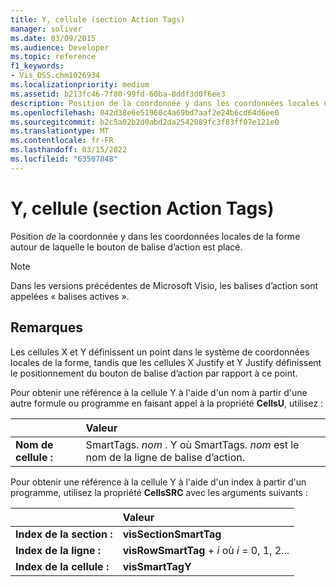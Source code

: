 ```yaml
---
title: Y, cellule (section Action Tags)
manager: soliver
ms.date: 03/09/2015
ms.audience: Developer
ms.topic: reference
f1_keywords:
- Vis_DSS.chm1026934
ms.localizationpriority: medium
ms.assetid: b213fc46-7f80-99fd-60ba-8ddf3d0f6ee3
description: Position de la coordonnée y dans les coordonnées locales de la forme autour de laquelle le bouton de balise d’action est placé.
ms.openlocfilehash: 042d38e6e51960c4a69bd7aaf2e24b6cd64d6ee0
ms.sourcegitcommit: b2c5a02b2d0abd2da2542089fc3f83ff07e121e0
ms.translationtype: MT
ms.contentlocale: fr-FR
ms.lasthandoff: 03/15/2022
ms.locfileid: "63507848"
---
```

# <a name="y-cell-action-tags-section"></a>Y, cellule (section Action Tags)

Position *de* la coordonnée y dans les coordonnées locales de la forme autour de laquelle le bouton de balise d’action est placé.
  
> [!NOTE]
> Dans les versions précédentes de Microsoft Visio, les balises d’action sont appelées « balises actives ».
  
## <a name="remarks"></a>Remarques

Les cellules X et Y définissent un point dans le système de coordonnées locales de la forme, tandis que les cellules X Justify et Y Justify définissent le positionnement du bouton de balise d’action par rapport à ce point.
  
Pour obtenir une référence à la cellule Y à l'aide d'un nom à partir d'une autre formule ou programme en faisant appel à la propriété **CellsU**, utilisez :
  
||Valeur |
|:-----|:-----|
| **Nom de cellule :**  <br/> | SmartTags. *nom* . Y où SmartTags. *nom* est le nom de la ligne de balise d’action. <br/> |

Pour obtenir une référence à la cellule Y à l'aide d'un index à partir d'un programme, utilisez la propriété **CellsSRC** avec les arguments suivants :
  
||Valeur |
|:-----|:-----|
| **Index de la section :**  <br/> |**visSectionSmartTag** <br/> |
| **Index de la ligne :**  <br/> |**visRowSmartTag** +  *i* où *i* = 0, 1, 2... |
| **Index de la cellule :**  <br/> |**visSmartTagY** <br/> |
